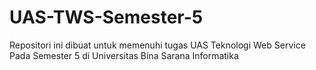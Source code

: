 # UAS-TWS-Semester-5
Repositori ini dibuat untuk memenuhi tugas UAS Teknologi Web Service Pada Semester 5 di Universitas Bina Sarana Informatika
